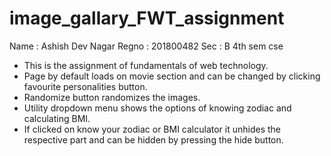 # image_gallary_FWT_assignment
 
 Name : Ashish Dev Nagar
 Regno : 201800482
 Sec : B 4th sem cse 

* This is the assignment of fundamentals of web technology.
* Page by default loads on movie section and can be changed by clicking favourite personalities button.
* Randomize button randomizes the images.
* Utility dropdown menu shows the options of knowing zodiac and calculating BMI.
* If clicked on know your zodiac or BMI calculator it unhides the respective part and can be hidden by pressing the hide button.